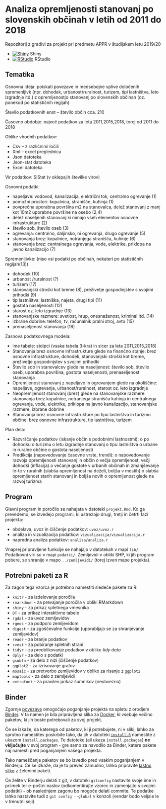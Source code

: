 # Analiza opremljenosti stanovanj po slovenskih občinah v letih od 2011 do 2018
Repozitorij z gradivi za projekt pri predmetu APPR v študijskem letu 2019/20

* [![Shiny](http://mybinder.org/badge.svg)](http://mybinder.org/v2/gh/jaanos/APPR-2019-20/master?urlpath=shiny/APPR-2019-20/projekt.Rmd) Shiny
* [![RStudio](http://mybinder.org/badge.svg)](http://mybinder.org/v2/gh/jaanos/APPR-2019-20/master?urlpath=rstudio) RStudio

## Tematika

Osnovna ideja: poiskati povezave in medsebojne vplive določenih spremenljivk (npr. dohodek, urbanost/ruralnost, turizem, tipi lastništva, leto izgradnje itd.) z opremljenostjo stanovanj po slovenskih občinah (oz. ponekod po statističnih regijah)

Število podatkovnih enot – število občin cca. 210

Časovno obdobje: največ podatkov za leta 2011,2015,2018, torej od 2011 do 2018

Oblike vhodnih podatkov:
-	Csv – z različnimi ločili 
-	Xml – excel preglednica 
-	Json datoteka
-	Json-stat datoteka
-	Excel datoteka

Vir podatkov: SiStat (v oklepajih številke virov)

Osnovni podatki:
-	napeljave: vodovod, kanalizacija, električni tok, centralno ogrevanje (1)
-	pomožni prostori: kopalnica, stranišče, kuhinja (1)
-	povprečna uporabna površina m2 na stanovalca, delež stanovanj z manj kot 10m2 uporabne površine na osebo (2,4)
-	delež naseljenih stanovanj ki nimajo vseh elementov osnovne infrastrukture (2)
-	število sob, število oseb (3)
-	ogrevanja: centralno, daljinsko, ni ogrevanja, drugo ogrevanje (5)
-	stanovanja brez: kopalnice, notranjega stranišča, kuhinje (6)
-	stanovanja brez: centralnega ogrevanja, vode, elektrike, priklopa na javno kanalizacijo (7)

Spremenljivke: (niso vsi podatki po občinah, nekateri po statističnih regijah(13))
-	dohodek (10)
-	urbanost /ruralnost (?)
-	turizem (17)
-	stanovanjski stroški kot breme (8), preživetje gospodinjstev s svojimi prihodki (9)
-	tip lastništva: lastniška, najeta, drugi tipi (11)
-	gostota naseljenosti (12)
-	starost oz. leto izgradnje (13)
-	stanovanjske razmere: svetlost, hrup, onesnaženost, kriminal itd. (14)
-	izbrane dobrine: telefon, tv, računalnik pralni stroj, avto (15)
-	prenaseljenost stanovanja (16)

Zasnova podatkovnega modela:
-	ime tabele: stolpci (vsaka tabela 3-krat in sicer za leta 2011,2015,2018)
-	Stanovanja brez osnovne infrastrukture glede na finančno stanje: brez osnovne infrastrukture, dohodek, stanovanjski stroški kot breme, preživetje gospodinjstev s svojimi prihodki
-	Število sob in stanovalcev glede na naseljenost: število sob, število oseb, uporabna površina, gostota naseljenosti, prenaseljenost stanovanja
-	Opremljenost stanovanj z napeljavo in ogrevanjem glede na okoliščine: napeljave, ogrevanja, urbanost/ruralnost, starost oz. leto izgradnje
-	Neopremljenost stanovanj (brez) glede na stanovanjske razmere: stanovanja brez kopalnice, notranjega stranišča kuhinja in centralnega ogrevanja, vode, elektrike, priklopa na javno kanalizacijo, stanovanjske razmere, izbrane dobrine
-	Stanovanja brez osnovne infrastrukture po tipu lastništva in turizmu občine: brez osnovne infrastrukture, tip lastništva, turizem

Plan dela: 
-	Razvrščanje podatkov (iskanje občin s podobnimi lastnostmi):
o	po dohodku
o	turizmu
o	letu izgradnje stanovanj
o	tipu lastništva
o	urbane in ruralne občine
o	gostota naseljenosti
-	Predikcija (napovedovanje časovne vrste, trendi): 
o	napovedovanje razvoja opremljenosti stanovanj in občin
o	večja opremljenost, večji dohodki (inflacija)
o	večanje gostote v urbanih občinah in zmanjševanje le-te v ruralnih (slabša opremljenost na deželi, boljša v mestih)
o	slabša opremljenost starih stanovanj in boljša novih
o	opremljenost glede na razvoj turizma


## Program

Glavni program in poročilo se nahajata v datoteki `projekt.Rmd`.
Ko ga prevedemo, se izvedejo programi, ki ustrezajo drugi, tretji in četrti fazi projekta:

* obdelava, uvoz in čiščenje podatkov: `uvoz/uvoz.r`
* analiza in vizualizacija podatkov: `vizualizacija/vizualizacija.r`
* napredna analiza podatkov: `analiza/analiza.r`

Vnaprej pripravljene funkcije se nahajajo v datotekah v mapi `lib/`.
Podatkovni viri so v mapi `podatki/`.
Zemljevidi v obliki SHP, ki jih program pobere,
se shranijo v mapo `../zemljevidi/` (torej izven mape projekta).

## Potrebni paketi za R

Za zagon tega vzorca je potrebno namestiti sledeče pakete za R:

* `knitr` - za izdelovanje poročila
* `rmarkdown` - za prevajanje poročila v obliki RMarkdown
* `shiny` - za prikaz spletnega vmesnika
* `DT` - za prikaz interaktivne tabele
* `rgdal` - za uvoz zemljevidov
* `rgeos` - za podporo zemljevidom
* `digest` - za zgoščevalne funkcije (uporabljajo se za shranjevanje zemljevidov)
* `readr` - za branje podatkov
* `rvest` - za pobiranje spletnih strani
* `tidyr` - za preoblikovanje podatkov v obliko *tidy data*
* `dplyr` - za delo s podatki
* `gsubfn` - za delo z nizi (čiščenje podatkov)
* `ggplot2` - za izrisovanje grafov
* `mosaic` - za pretvorbo zemljevidov v obliko za risanje z `ggplot2`
* `maptools` - za delo z zemljevidi
* `extrafont` - za pravilen prikaz šumnikov (neobvezno)

## Binder

Zgornje [povezave](#analiza-podatkov-s-programom-r-201819)
omogočajo poganjanje projekta na spletu z orodjem [Binder](https://mybinder.org/).
V ta namen je bila pripravljena slika za [Docker](https://www.docker.com/),
ki vsebuje večino paketov, ki jih boste potrebovali za svoj projekt.

Če se izkaže, da katerega od paketov, ki ji potrebujete, ni v sliki,
lahko za sprotno namestitev poskrbite tako,
da jih v datoteki [`install.R`](install.R) namestite z ukazom `install.packages`.
Te datoteke (ali ukaza `install.packages`) **ne vključujte** v svoj program -
gre samo za navodilo za Binder, katere pakete naj namesti pred poganjanjem vašega projekta.

Tako nameščanje paketov se bo izvedlo pred vsakim poganjanjem v Binderju.
Če se izkaže, da je to preveč zamudno,
lahko pripravite [lastno sliko](https://github.com/jaanos/APPR-docker) z želenimi paketi.

Če želite v Binderju delati z git,
v datoteki `gitconfig` nastavite svoje ime in priimek ter e-poštni naslov
(odkomentirajte vzorec in zamenjajte s svojimi podatki) -
ob naslednjem zagonu bo mogoče delati commite.
Te podatke lahko nastavite tudi z `git config --global` v konzoli
(vendar bodo veljale le v trenutni seji).
